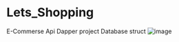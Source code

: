# Lets_Shopping
E-Commerse Api  Dapper project
Database struct
![image](https://github.com/najottalim-bootcamp/Lets_Shopping/assets/118399896/2fc8e9b5-a086-4c72-a76d-0f7dbbc02711)
